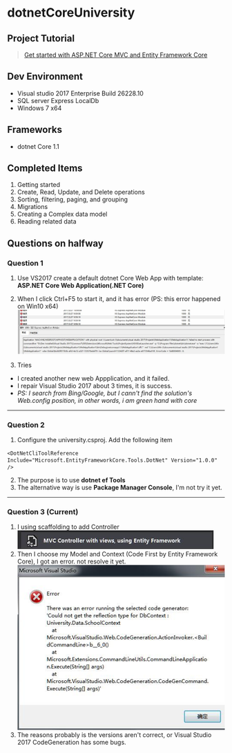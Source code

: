 # dotnetCoreUniversity

## Project Tutorial
> [Get started with ASP.NET Core MVC and Entity Framework Core](https://docs.microsoft.com/zh-cn/aspnet/core/data/ef-mvc/)

## Dev Environment
  - Visual studio 2017 Enterprise Build 26228.10
  - SQL server Express LocalDb
  - Windows 7 x64

## Frameworks
  - dotnet Core 1.1

## Completed Items
  1. Getting started
  2. Create, Read, Update, and Delete operations
  3. Sorting, filtering, paging, and grouping
  4. Migrations
  5. Creating a Complex data model
  6. Reading related data

## Questions on halfway 
  ### Question 1
  1. Use VS2017 create a default dotnet Core Web App with template: **ASP.NET Core Web Application(.NET Core)**
  2. When I click Ctrl+F5 to start it, and it has error (PS: this error happened on Win10 x64)
    ![runerror](Descrption/images/run_core_app_error.jpg)

  3. Tries

  - I created another new web Appplication, and it failed.
  - I repair Visual Studio 2017 about 3 times, it is success.
  - _PS: I search from Bing/Google, but I cann't find the solution's Web.config position, in other words, i am green hand with core_

-------------

  ### Question 2
  1. Configure the university.csproj. Add the following item
  ```
  <DotNetCliToolReference Include="Microsoft.EntityFrameworkCore.Tools.DotNet" Version="1.0.0" />
  ```
  2. The purpose is to use **dotnet ef Tools**
  3. The alternative way is use **Package Manager Console**, I'm not try it yet.

-------------  

  ### Question 3 (Current)

  1. I using scaffolding to add Controller
  ![Add Controller](Descrption/images/add_controller_by_scaffold.jpg)
  2. Then I choose my Model and Context (Code First by Entity Framework Core),  I got an error. not resolve it yet.
  ![Add Controller](Descrption/images/error_scaffolding_add_efmodel_controller.jpg)
  3. The reasons probably is the versions aren't correct, or Visual Studio 2017 CodeGeneration has some bugs.